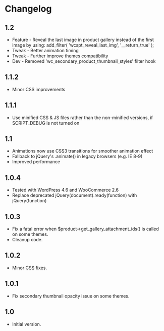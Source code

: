 # Changelog

## 1.2
* Feature - Reveal the last image in product gallery instead of the first image by using: add_filter( 'wcspt_reveal_last_img', '__return_true' );
* Tweak - Better animation timing
* Tweak - Further improve themes compatibility
* Dev - Removed 'wc_secondary_product_thumbnail_styles' filter hook

## 1.1.2
* Minor CSS improvements

## 1.1.1
* Use minified CSS & JS files rather than the non-minified versions, if SCRIPT_DEBUG is not turned on

## 1.1
* Animations now use CSS3 transitions for smoother animation effect
* Fallback to jQuery's .animate() in legacy browsers (e.g. IE 8-9)
* Improved performance

## 1.0.4
* Tested with WordPress 4.6 and WooCommerce 2.6
* Replace deprecated jQuery(document).ready(function) with jQuery(function)

## 1.0.3
* Fix a fatal error when $product->get_gallery_attachment_ids() is called on some themes.
* Cleanup code.

## 1.0.2
* Minor CSS fixes.

## 1.0.1
* Fix secondary thumbnail opacity issue on some themes.

## 1.0
* Initial version.